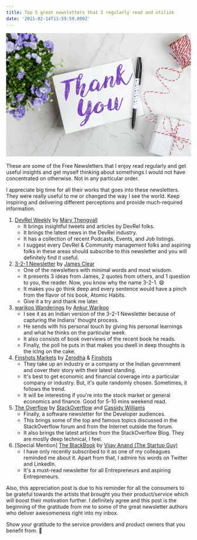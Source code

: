 ```yaml
---
title: Top 5 great newsletters that I regularly read and utilize
date: '2021-02-14T11:59:59.000Z'
---
```


![Image with Thank you text](./../../assets/5-top-5-great-newsletters-that-regularly-read-and-utilize/pexels-giftpunditscom-2072165.jpg)

These are some of the Free Newsletters that I enjoy read regularly and get useful insights and get myself thinking about somethings I would not have concentrated on otherwise. Not in any particular order.

I appreciate big time for all their works that goes into these newsletters. They were really useful to me or changed the way I see the world. Keep inspiring and delivering different perceptions and provide much-required information.

1. [DevRel Weekly](https://devrelweekly.com) by [Mary Thengvall](https://twitter.com/mary_grace)
   * It brings insightful tweets and articles by DevRel folks.
   * It brings the latest news in the DevRel industry.
   * It has a collection of recent Podcasts, Events, and Job listings.
   * I suggest every DevRel & Community management folks and aspiring folks in these areas should subscribe to this newsletter and you will definitely find it useful.
1. [3-2-1 Newsletter](https://jamesclear.com/3-2-1) by [James Clear](https://twitter.com/JamesClear)
   * One of the newsletters with minimal words and most wisdom.
   * It presents 3 ideas from James, 2 quotes from others, and 1 question to you, the reader. Now, you know why the name 3-2-1. 😄
   * It makes you go think deep and every sentence would have a pinch from the flavor of his book, Atomic Habits.
   * Give it a try and thank me later.
1. [warikoo Wanderings](https://ankurwarikoo.com/newsletter) by [Ankur Warikoo](https://twitter.com/warikoo)
   * I see it as an Indian version of the 3-2-1 Newsletter because of capturing the Indians' thought process.
   * He sends with his personal touch by giving his personal learnings and what he thinks on the particular week.
   * It also consists of book overviews of the recent book he reads.
   * Finally, the poll he puts in that makes you dwell in deep thoughts is the icing on the cake.
1. [Finshots Markets](https://finshots.in/markets) by [Zerodha](https://zerodha.com) & [Finshots](https://finshots.in)
   * They take up an industry or a company or the Indian government and cover their story with their latest standing.
   * It's best to get economic and financial coverage into a particular company or industry. But, it's quite randomly chosen. Sometimes, it follows the trend.
   * It will be interesting if you're into the stock market or general economics and finance. Good for 5-10 mins weekend read.
1. [The Overflow](https://stackoverflow.blog/newsletter) by [StackOverflow](https://stackoverflow.com) and [Cassidy Williams](https://twitter.com/cassidoo)
   * Finally, a software newsletter for the Developer audiences.
   * This brings some of the top and famous topics discussed in the StackOverflow forum and from the Internet outside the forum.
   * It also brings the latest articles from the StackOverflow Blog. They are mostly deep technical, I feel.
1. [Special Mention] [The BlackBook](https://blackbook.thestartupcentre.com) by [Vijay Anand (The Startup Guy)](https://twitter.com/vijayanands)
   * I have only recently subscribed to it as one of my colleagues reminded me about it. Apart from that, I admire his words on Twitter and LinkedIn.
   * It's a must-read newsletter for all Entrepreneurs and aspiring Entrepreneurs.

Also, this appreciation post is due to his reminder for all the consumers to be grateful towards the artists that brought you their product/service which will boost their motivation further. I definitely agree and this post is the beginning of the gratitude from me to some of the great newsletter authors who deliver awesomeness right into my inbox.

Show your gratitude to the service providers and product owners that you benefit from. 🙂
